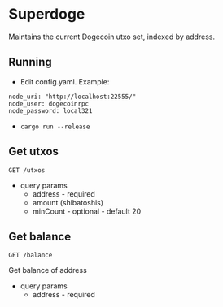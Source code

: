 # Superdoge

Maintains the current Dogecoin utxo set, indexed by address.

## Running
- Edit config.yaml. Example:
```
node_uri: "http://localhost:22555/"
node_user: dogecoinrpc
node_password: local321
```
- `cargo run --release`

## Get utxos

`GET /utxos`
* query params
  * address - required
  * amount (shibatoshis)
  * minCount - optional - default 20


## Get balance

`GET /balance`

Get balance of address
* query params
  * address - required
